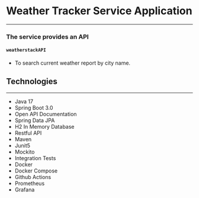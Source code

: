 # Weather Tracker Service Application

---

### The service provides an API
#### `weatherstackAPI`
* To search current weather report by city name.

## Technologies

---
- Java 17
- Spring Boot 3.0
- Open API Documentation
- Spring Data JPA
- H2 In Memory Database
- Restful API
- Maven
- Junit5
- Mockito
- Integration Tests
- Docker
- Docker Compose
- Github Actions
- Prometheus
- Grafana
